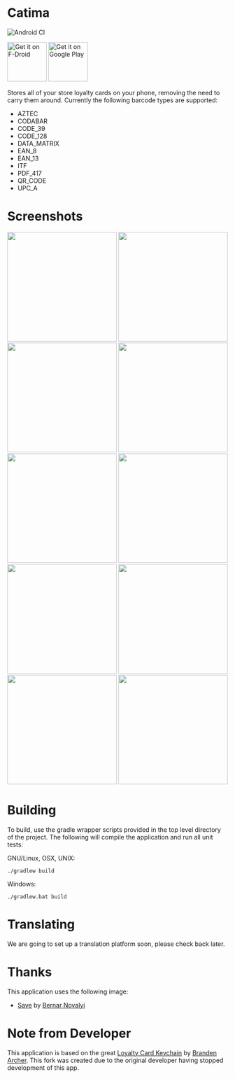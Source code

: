 # Catima
![Android CI](https://github.com/TheLastProject/Catima/workflows/Android%20CI/badge.svg)

<a href="https://f-droid.org/repository/browse/?fdid=me.hackerchick.catima" target="_blank">
<img src="https://fdroid.gitlab.io/artwork/badge/get-it-on.png" alt="Get it on F-Droid" height="90"/></a>
<a href="https://play.google.com/store/apps/details?id=me.hackerchick.catima" target="_blank">
<img src="https://play.google.com/intl/en_us/badges/images/generic/en-play-badge.png" alt="Get it on Google Play" height="90"/></a>

Stores all of your store loyalty cards on your phone, removing the need to carry them around.  Currently the following barcode types are supported:

- AZTEC
- CODABAR
- CODE_39
- CODE_128
- DATA_MATRIX
- EAN_8
- EAN_13
- ITF
- PDF_417
- QR_CODE
- UPC_A

# Screenshots

[<img src="https://github.com/TheLastProject/Catima/raw/master/metadata/en-US/images/phoneScreenshots/screenshot-01.png" width=250>](https://github.com/TheLastProject/Catima/raw/master/metadata/en-US/images/phoneScreenshots/screenshot-01.png)
[<img src="https://github.com/TheLastProject/Catima/raw/master/metadata/en-US/images/phoneScreenshots/screenshot-02.png" width=250>](https://github.com/TheLastProject/Catima/raw/master/metadata/en-US/images/phoneScreenshots/screenshot-02.png)
[<img src="https://github.com/TheLastProject/Catima/raw/master/metadata/en-US/images/phoneScreenshots/screenshot-03.png" width=250>](https://github.com/TheLastProject/Catima/raw/master/metadata/en-US/images/phoneScreenshots/screenshot-03.png)
[<img src="https://github.com/TheLastProject/Catima/raw/master/metadata/en-US/images/phoneScreenshots/screenshot-04.png" width=250>](https://github.com/TheLastProject/Catima/raw/master/metadata/en-US/images/phoneScreenshots/screenshot-04.png)
[<img src="https://github.com/TheLastProject/Catima/raw/master/metadata/en-US/images/phoneScreenshots/screenshot-05.png" width=250>](https://github.com/TheLastProject/Catima/raw/master/metadata/en-US/images/phoneScreenshots/screenshot-05.png)
[<img src="https://github.com/TheLastProject/Catima/raw/master/metadata/en-US/images/phoneScreenshots/screenshot-06.png" width=250>](https://github.com/TheLastProject/Catima/raw/master/metadata/en-US/images/phoneScreenshots/screenshot-06.png)
[<img src="https://github.com/TheLastProject/Catima/raw/master/metadata/en-US/images/phoneScreenshots/screenshot-07.png" width=250>](https://github.com/TheLastProject/Catima/raw/master/metadata/en-US/images/phoneScreenshots/screenshot-07.png)
[<img src="https://github.com/TheLastProject/Catima/raw/master/metadata/en-US/images/phoneScreenshots/screenshot-08.png" width=250>](https://github.com/TheLastProject/Catima/raw/master/metadata/en-US/images/phoneScreenshots/screenshot-08.png)
[<img src="https://github.com/TheLastProject/Catima/raw/master/metadata/en-US/images/phoneScreenshots/screenshot-09.png" width=250>](https://github.com/TheLastProject/Catima/raw/master/metadata/en-US/images/phoneScreenshots/screenshot-09.png)
[<img src="https://github.com/TheLastProject/Catima/raw/master/metadata/en-US/images/phoneScreenshots/screenshot-10.png" width=250>](https://github.com/TheLastProject/Catima/raw/master/metadata/en-US/images/phoneScreenshots/screenshot-10.png)

# Building

To build, use the gradle wrapper scripts provided in the top level directory of the project. The following will
compile the application and run all unit tests:

GNU/Linux, OSX, UNIX:
```
./gradlew build
```

Windows:
```
./gradlew.bat build
```

# Translating

We are going to set up a translation platform soon, please check back later.

# Thanks

This application uses the following image:
- [Save](https://thenounproject.com/term/save/716011) by [Bernar Novalyi](https://thenounproject.com/bernar.novalyi)

# Note from Developer
This application is based on the great [Loyalty Card Keychain](https://github.com/brarcher/loyalty-card-locker) by [Branden Archer](https://github.com/brarcher). This fork was created due to the original developer having stopped development of this app.
